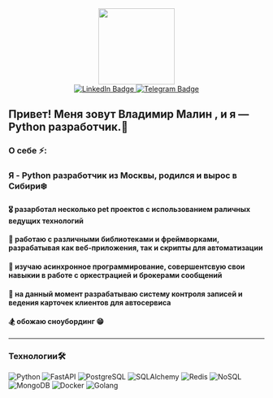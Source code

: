 <div id="header" align="center">
  <img src="https://media0.giphy.com/media/v1.Y2lkPTc5MGI3NjExY2U0OW0zYXdqOGh1YjI4aHVhdmRsZHlnZDlpbTJjZmptcjRvYzV0ciZlcD12MV9pbnRlcm5hbF9naWZfYnlfaWQmY3Q9cw/EOmYN5kVP3W2Lyn6dx/giphy.gif" width="150"/>
</div>

<div id="badges" align="center">
  <a href="https://www.linkedin.com/in/vladimir-malin-401006351/">
    <img src="https://img.shields.io/badge/LinkedIn-blue?style=for-the-badge&logo=linkedin&logoColor=white" alt="LinkedIn Badge"/>
  </a>
  <a href="https://t.me/malin_vv">
    <img src="https://img.shields.io/badge/Telegram-blue?style=for-the-badge&logo=telegram&logoColor=white" alt="Telegram Badge"/>
  </a>
</div>

<h2 >Привет! Меня зовут Владимир Малин , и я — Python разработчик.👋</h2>

<h3 >О себе ⚡:</h3>
  <h3>Я - Python разработчик из Москвы, родился и вырос в Сибири❄️ </h4>
  <h4>🎖️ разарботал несколько pet проектов с использованием раличных ведущих технологий</h4>
  <h4>🤔 работаю с различными библиотеками и фреймворками, разрабатывая как веб-приложения, так и скрипты для автоматизации</h4>
  <h4>🌱 изучаю асинхронное программирование, совершентсвую свои навыкии в работе с оркестрацией и брокерами сообщений</h4>
  <h4>🔭 на данный момент разрабатываю систему контроля записей и ведения карточек клиентов для автосервиса</h4>
  <h4>🏂 обожаю сноубординг 😁</h4>
<hr align="center">
<h3 >Технологии🛠️</h3>

![Python](https://img.shields.io/badge/Python-F7DF1E?style=for-the-badge&logo=python&logoColor=black)
![FastAPI](https://img.shields.io/badge/FastAPI-316192?style=for-the-badge&logo=fastapi&logoColor=white)
![PostgreSQL](https://img.shields.io/badge/PostgreSQL-6DA55F?style=for-the-badge&logo=postgresql&logoColor=white)
![SQLAlchemy](https://img.shields.io/badge/SQLAlchemy-%2320232a.svg?style=for-the-badge&logo=sqllchemy&logoColor=%2361DAFB)
![Redis](https://img.shields.io/badge/Redis-%23593d88.svg?style=for-the-badge&logo=redis&logoColor=white)
![NoSQL](https://img.shields.io/badge/NoSQL-black?style=for-the-badge&logo=nosql&logoColor=white)
![MongoDB](https://img.shields.io/badge/MongoDB-black?style=for-the-badge&logo=mongodb&logoColor=white)
![Docker](https://img.shields.io/badge/Docker-316192?style=for-the-badge&logo=docker&logoColor=white)
![Golang](https://img.shields.io/badge/Golang-316192?style=for-the-badge&logo=go&logoColor=white)


<!--
**malindev07/malindev07** is a ✨ _special_ ✨ repository because its `README.md` (this file) appears on your GitHub profile.

Here are some ideas to get you started:

- 🔭 I’m currently working on ...
- 🌱 I’m currently learning ...
- 👯 I’m looking to collaborate on ...
- 🤔 I’m looking for help with ...
- 💬 Ask me about ...
- 📫 How to reach me: ...
- 😄 Pronouns: ...
- ⚡ Fun fact: ...
-->
